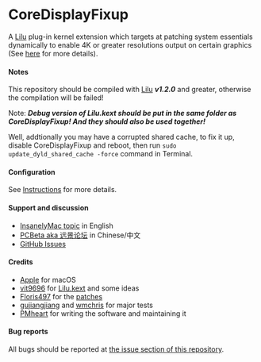 CoreDisplayFixup
===================

A [Lilu](https://github.com/vit9696/Lilu) plug-in kernel extension which targets at patching system essentials dynamically to enable 4K or greater resolutions output on certain graphics (See [here](https://github.com/Floris497/mac-pixel-clock-patch-V2/blob/master/README.md) for more details).

#### Notes
This repository should be compiled with [Lilu](https://github.com/vit9696/Lilu) ***v1.2.0*** and greater, otherwise the compilation will be failed!

Note: ***Debug version of Lilu.kext should be put in the same folder as CoreDisplayFixup! And they should also be used together!***

Well, addtionally you may have a corrupted shared cache, to fix it up, disable CoreDisplayFixup and reboot, then run `sudo update_dyld_shared_cache -force` command in Terminal.

#### Configuration
See [Instructions](https://github.com/PMheart/CoreDisplayFixup/blob/master/Instructions.md) for more details.

#### Support and discussion
- [InsanelyMac topic](http://www.insanelymac.com/forum/topic/322841-coredisplayfixup-fixing-certain-problems-for-4k-or-greater-resolution-on-non-iris-intel-graphics/) in English
- [PCBeta aka 远景论坛](http://bbs.pcbeta.com/viewthread-1736985-1-1.html) in Chinese/中文
- [GitHub Issues](https://github.com/PMheart/CoreDisplayFixup/issues)

#### Credits
- [Apple](https://www.apple.com) for macOS  
- [vit9696](https://github.com/vit9696) for [Lilu.kext](https://github.com/vit9696/Lilu) and some ideas
- [Floris497](https://github.com/Floris497) for the [patches](https://github.com/Floris497/mac-pixel-clock-patch-v2)
- [gujiangjiang](https://github.com/gujiangjiang) and [wmchris](https://github.com/wmchris) for major tests
- [PMheart](https://github.com/PMheart) for writing the software and maintaining it

#### Bug reports
All bugs should be reported at [the issue section of this repository](https://github.com/PMheart/CoreDisplayFixup/issues).
